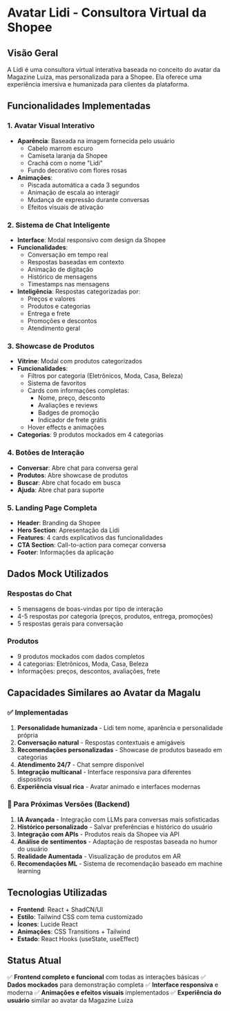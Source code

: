 # Avatar Lidi - Consultora Virtual da Shopee

## Visão Geral
A Lidi é uma consultora virtual interativa baseada no conceito do avatar da Magazine Luiza, mas personalizada para a Shopee. Ela oferece uma experiência imersiva e humanizada para clientes da plataforma.

## Funcionalidades Implementadas

### 1. Avatar Visual Interativo
- **Aparência**: Baseada na imagem fornecida pelo usuário
  - Cabelo marrom escuro
  - Camiseta laranja da Shopee
  - Crachá com o nome "Lidi"
  - Fundo decorativo com flores rosas
- **Animações**:
  - Piscada automática a cada 3 segundos
  - Animação de escala ao interagir
  - Mudança de expressão durante conversas
  - Efeitos visuais de ativação

### 2. Sistema de Chat Inteligente
- **Interface**: Modal responsivo com design da Shopee
- **Funcionalidades**:
  - Conversação em tempo real
  - Respostas baseadas em contexto
  - Animação de digitação
  - Histórico de mensagens
  - Timestamps nas mensagens
- **Inteligência**: Respostas categorizadas por:
  - Preços e valores
  - Produtos e categorias
  - Entrega e frete
  - Promoções e descontos
  - Atendimento geral

### 3. Showcase de Produtos
- **Vitrine**: Modal com produtos categorizados
- **Funcionalidades**:
  - Filtros por categoria (Eletrônicos, Moda, Casa, Beleza)
  - Sistema de favoritos
  - Cards com informações completas:
    - Nome, preço, desconto
    - Avaliações e reviews
    - Badges de promoção
    - Indicador de frete grátis
  - Hover effects e animações
- **Categorias**: 9 produtos mockados em 4 categorias

### 4. Botões de Interação
- **Conversar**: Abre chat para conversa geral
- **Produtos**: Abre showcase de produtos
- **Buscar**: Abre chat focado em busca
- **Ajuda**: Abre chat para suporte

### 5. Landing Page Completa
- **Header**: Branding da Shopee
- **Hero Section**: Apresentação da Lidi
- **Features**: 4 cards explicativos das funcionalidades
- **CTA Section**: Call-to-action para começar conversa
- **Footer**: Informações da aplicação

## Dados Mock Utilizados

### Respostas do Chat
- 5 mensagens de boas-vindas por tipo de interação
- 4-5 respostas por categoria (preços, produtos, entrega, promoções)
- 5 respostas gerais para conversação

### Produtos
- 9 produtos mockados com dados completos
- 4 categorias: Eletrônicos, Moda, Casa, Beleza
- Informações: preços, descontos, avaliações, frete

## Capacidades Similares ao Avatar da Magalu

### ✅ Implementadas
1. **Personalidade humanizada** - Lidi tem nome, aparência e personalidade própria
2. **Conversação natural** - Respostas contextuais e amigáveis
3. **Recomendações personalizadas** - Showcase de produtos baseado em categorias
4. **Atendimento 24/7** - Chat sempre disponível
5. **Integração multicanal** - Interface responsiva para diferentes dispositivos
6. **Experiência visual rica** - Avatar animado e interfaces modernas

### 🔄 Para Próximas Versões (Backend)
1. **IA Avançada** - Integração com LLMs para conversas mais sofisticadas
2. **Histórico personalizado** - Salvar preferências e histórico do usuário
3. **Integração com APIs** - Produtos reais da Shopee via API
4. **Análise de sentimentos** - Adaptação de respostas baseada no humor do usuário
5. **Realidade Aumentada** - Visualização de produtos em AR
6. **Recomendações ML** - Sistema de recomendação baseado em machine learning

## Tecnologias Utilizadas
- **Frontend**: React + ShadCN/UI
- **Estilo**: Tailwind CSS com tema customizado
- **Ícones**: Lucide React
- **Animações**: CSS Transitions + Tailwind
- **Estado**: React Hooks (useState, useEffect)

## Status Atual
✅ **Frontend completo e funcional** com todas as interações básicas
✅ **Dados mockados** para demonstração completa
✅ **Interface responsiva** e moderna
✅ **Animações e efeitos visuais** implementados
✅ **Experiência do usuário** similar ao avatar da Magazine Luiza